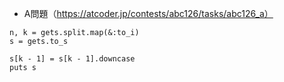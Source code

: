 - A問題（https://atcoder.jp/contests/abc126/tasks/abc126_a）

```
n, k = gets.split.map(&:to_i)
s = gets.to_s

s[k - 1] = s[k - 1].downcase
puts s
```
